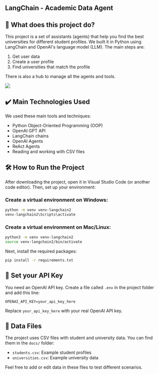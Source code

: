 
## LangChain - Academic Data Agent

## 🔨 What does this project do?

This project is a set of assistants (agents) that help you find the best universities for different student profiles. We built it in Python using LangChain and OpenAI's language model (LLM). The main steps are:

1. Get user data
2. Create a user profile
3. Find universities that match the profile

There is also a hub to manage all the agents and tools.

![](img/amostra.gif)

## ✔️ Main Technologies Used

We used these main tools and techniques:

- Python Object-Oriented Programming (OOP)
- OpenAI GPT API
- LangChain chains
- OpenAI Agents
- ReAct Agents
- Reading and working with CSV files

## 🛠️ How to Run the Project

After downloading the project, open it in Visual Studio Code (or another code editor). Then, set up your environment:

### Create a virtual environment on Windows:

```bash
python -m venv venv-langchain2
venv-langchain2\Scripts\activate
```

### Create a virtual environment on Mac/Linux:

```bash
python3 -m venv venv-langchain2
source venv-langchain2/bin/activate
```

Next, install the required packages:

```bash
pip install -r requirements.txt
```

## 🔑 Set your API Key

You need an OpenAI API key. Create a file called `.env` in the project folder and add this line:

```
OPENAI_API_KEY=your_api_key_here
```

Replace `your_api_key_here` with your real OpenAI API key.

## 📁 Data Files

The project uses CSV files with student and university data. You can find them in the `docs/` folder:

- `students.csv`: Example student profiles
- `universities.csv`: Example university data

Feel free to add or edit data in these files to test different scenarios.


